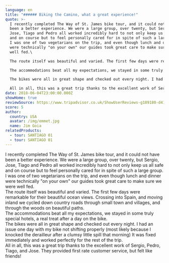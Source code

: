 ```yaml
---
language: en
title: "###### Biking the Camino, what a great experience!"
quote: >-
  I recently completed The Way of St. James bike tour, and it could not have
  been a better experience. We were a large group, over twenty, but Sergio,
  Jose, Tiago and Pedro all worked incredibly hard to not only keep us all safe
  and on course but to feel personally cared for in spite of such a large group.
  I was one of two vegetarians on the trip, and even though lunch and dinner
  were technically "on your own" our guides took great care to make sure we were
  well fed.\

  The route itself was beautiful and varied. The first few days were remarkable for their beautiful ocean views. Crossing into Spain, and moving inland we cycled down country roads through small town and villages, and through the woods on beautiful paths.\

  The accommodations beat all my expectations, we stayed in some truly special hotels, a real treat after a day on the bike.\

  The bikes were all in great shape and checked out every night. I had an issue one day with my bike not shifting properly (most likely because I knocked the derailleur after a clumsy little spill that morning) It was fixed immediately and worked perfectly for the rest of the trip.\

  All in all, this was a great trip thanks to the excellent work of Sergio, Pedro, Tiago, and Jose. They provided first rate customer service, but felt like friends!
date: 2018-06-04T23:00:00.000Z
showHome: true
reviewSource: https://www.tripadvisor.co.uk/ShowUserReviews-g189180-d4105907-r585303227-Top_Bike_tours_Portugal-Porto_Porto_District_Northern_Portugal.html
score: 5
author:
  country: USA
  avatar: /img/emmet.jpg
  name: Jim Goia
relatedProducts:
  - tour: SANTIAGO 01
  - tour: SANTIAGO 01
---
```

I recently completed The Way of St. James bike tour, and it could not have been a better experience. We were a large group, over twenty, but Sergio, Jose, Tiago and Pedro all worked incredibly hard to not only keep us all safe and on course but to feel personally cared for in spite of such a large group. I was one of two vegetarians on the trip, and even though lunch and dinner were technically "on your own" our guides took great care to make sure we were well fed.\
The route itself was beautiful and varied. The first few days were remarkable for their beautiful ocean views. Crossing into Spain, and moving inland we cycled down country roads through small town and villages, and through the woods on beautiful paths.\
The accommodations beat all my expectations, we stayed in some truly special hotels, a real treat after a day on the bike.\
The bikes were all in great shape and checked out every night. I had an issue one day with my bike not shifting properly (most likely because I knocked the derailleur after a clumsy little spill that morning) It was fixed immediately and worked perfectly for the rest of the trip.\
All in all, this was a great trip thanks to the excellent work of Sergio, Pedro, Tiago, and Jose. They provided first rate customer service, but felt like friends!